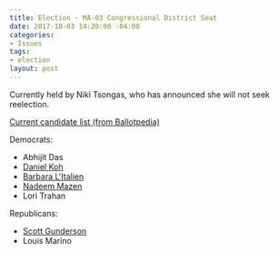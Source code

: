 ```yaml
---
title: Election - MA-03 Congressional District Seat
date: 2017-10-03 14:20:00 -04:00
categories:
- Issues
tags:
- election
layout: post
---
```


Currently held by Niki Tsongas, who has announced she will not seek reelection. 

[Current candidate list (from Ballotpedia)](https://ballotpedia.org/Massachusetts%27_3rd_Congressional_District_election,_2018)

Democrats:
* Abhijit Das
* [Daniel Koh](http://koh2018.com/)
* [Barbara L'Italien](http://teambarbara.com)
* [Nadeem Mazen](http://www.votenadeem.com/)
* Lori Trahan

Republicans:
* [Scott Gunderson](http://change4mass.com)
* Louis Marino